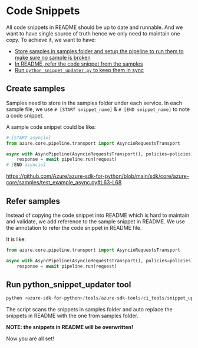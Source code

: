 # Code Snippets

All code snippets in README should be up to date and runnable. And we want to have single source of truth hence we only need to maintain one copy. To achieve it, we want to have:

- [Store samples in samples folder and setup the pipeline to run them to make sure no sample is broken](#create-samples)
- [In README, refer the code snippet from the samples](#refer-samples)
- [Run `python_snippet_updater.py` to keep them in sync](#python_snippet_updater-tool)

## Create samples

Samples need to store in the samples folder under each service. In each sample file, we use `# [START snippet_name]` & `# [END snippet_name]` to note a code snippet.

A sample code snippet could be like:

```python
# [START asyncio]
from azure.core.pipeline.transport import AsyncioRequestsTransport

async with AsyncPipeline(AsyncioRequestsTransport(), policies=policies) as pipeline:
    response = await pipeline.run(request)
# [END asyncio]
```

https://github.com/Azure/azure-sdk-for-python/blob/main/sdk/core/azure-core/samples/test_example_async.py#L63-L68

## Refer samples

Instead of copying the code snippet into README which is hard to maintain and validate, we add reference to the sample snippet in README. We use the annotation <!-- SNIPPET:file_name.snippet_name--> to refer the code snippet in README file.

It is like:

<!-- SNIPPET:test_example_async.asyncio -->
```python
from azure.core.pipeline.transport import AsyncioRequestsTransport

async with AsyncPipeline(AsyncioRequestsTransport(), policies=policies) as pipeline:
    response = await pipeline.run(request)
```
<!-- END SNIPPET -->

## Run python_snippet_updater tool

```powershell
python <azure-sdk-for-python>/tools/azure-sdk-tools/ci_tools/snippet_update/python_snippet_updater.py <path_to_the_service>
```

The script scans the snippets in samples folder and auto replace the snippets in README with the one from samples folder.

**NOTE: the snippets in README will be overwritten!**

Now you are all set!
